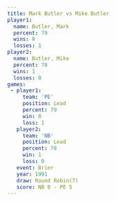 ```yaml
---
title: Mark Butler vs Mike Butler
player1:            
  name: Butler, Mark
  percent: 79       
  wins: 0           
  losses: 1         
player2:            
  name: Butler, Mike
  percent: 78       
  wins: 1           
  losses: 0         
games:
 - player1:        
     team: 'PE'    
     position: Lead
     percent: 79   
     win: 0        
     loss: 1       
   player2:        
     team: 'NB'    
     position: Lead
     percent: 78   
     win: 1        
     loss: 0       
   event: Brier        
   year: 1991          
   draw: Round Robin(7)
   score: NB 8 - PE 5  
---
```

